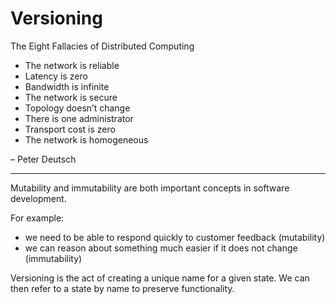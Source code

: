 # Versioning

The Eight Fallacies of Distributed Computing

* The network is reliable
* Latency is zero
* Bandwidth is infinite
* The network is secure
* Topology doesn’t change
* There is one administrator
* Transport cost is zero
* The network is homogeneous

– Peter Deutsch

---

Mutability and immutability are both important concepts in software development.

For example:
* we need to be able to respond quickly to customer feedback (mutability)
* we can reason about something much easier if it does not change (immutability)

Versioning is the act of creating a unique name for a given state. We can then refer to a state by name to preserve functionality.